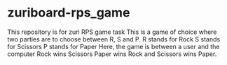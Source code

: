 # zuriboard-rps_game
This repository is for zuri RPS game task 
This is a game of choice where two parties are to choose between R, S and P.
R stands for Rock
S stands for Scissors
P stands for Paper
Here, the game is between a user and the computer
Rock wins Scissors
Paper wins Rock and
Scissors wins Paper.